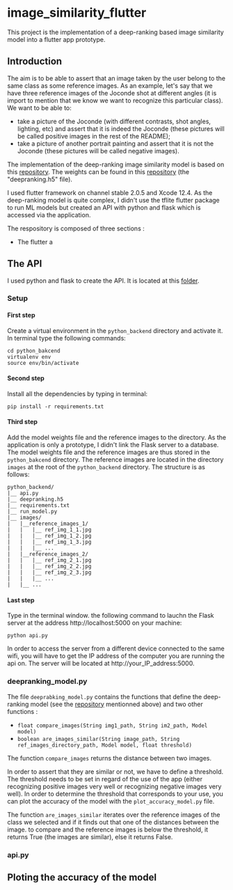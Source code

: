 # image_similarity_flutter

This project is the implementation of a deep-ranking based image similarity model into a flutter app prototype. 

## Introduction

The aim is to be able to assert that an image taken by the user belong to the same class as some reference images. 
As an example, let's say that we have three reference images of the Joconde shot at different angles (it is import to mention that we know we want to recognize this particular class). We want to be able to:

- take a picture of the Joconde (with different contrasts, shot angles, lighting, etc) and assert that it is indeed the Joconde (these pictures will be called positive images in the rest of the README);
- take a picture of another portrait painting and assert that it is not the Joconde (these pictures will be called negative images).

The implementation of the deep-ranking image similarity model is based on this [repository](https://github.com/akarshzingade/image-similarity-deep-ranking). The weights can be found in this [repository](https://github.com/USCDataScience/Image-Similarity-Deep-Ranking) (the "deepranking.h5" file).

I used flutter framework on channel stable 2.0.5 and Xcode 12.4. As the deep-ranking model is quite complex, I didn't use the tflite flutter package to run ML models but created an API with python and flask which is accessed via the application.

The respository is composed of three sections :
- The flutter a

## The API

I used python and flask to create the API. It is located at this [folder](). 

### Setup

#### First step
Create a virtual environment in the ```python_backend``` directory and activate it. In terminal type the following commands:
```
cd python_bakcend
virtualenv env
source env/bin/activate
```

#### Second step
Install all the dependencies by typing in terminal:
```
pip install -r requirements.txt
```

#### Third step
Add the model weights file and the reference images to the directory.
As the application is only a prototype, I didn't link the Flask server to a database. The model weights file and the reference images are thus stored in the ```python_bakcend``` directory. The reference images are located in the directory ```images``` at the root of the ```python_backend``` directory. The structure is as follows:

```
python_backend/
|__ api.py
|__ deepranking.h5
|__ requirements.txt
|__ run_model.py
|__ images/
|   |__reference_images_1/
|   |   |__ ref_img_1_1.jpg
|   |   |__ ref_img_1_2.jpg
|   |   |__ ref_img_1_3.jpg
|   |   |__ ...
|   |__reference_images_2/
|   |   |__ ref_img_2_1.jpg
|   |   |__ ref_img_2_2.jpg
|   |   |__ ref_img_2_3.jpg
|   |   |__ ...
|   |__ ...

```

#### Last step
Type in the terminal window. the following command to lauchn the Flask server at the address http://localhost:5000 on your machine:
```
python api.py
```

In order to access the server from a different device connected to the same wifi, you will have to get the IP address of the computer you are running the api on. The server will be located at http://your_IP_address:5000.

### deepranking_model.py

The file ```deeprabking_model.py``` contains the functions that define the deep-ranking model (see the [repository]() mentionned above) and two other functions :
- ```float compare_images(String img1_path, String im2_path, Model model)```
- ```boolean are_images_similar(String image_path, String ref_images_directory_path, Model model, float threshold)```

The function ```compare_images``` returns the distance between two images. 

In order to assert that they are similar or not, we have to define a threshold. The threshold needs to be set in regard of the use of the app (either recognizing positive images very well or recognizing negative images very well). In order to determine the threshold that corresponds to your use, you can plot the accuracy of the model with the ```plot_accuracy_model.py``` file.

The function ```are_images_similar``` iterates over the reference images of the class we selected and if it finds out that one of the distances between the image. to compare and the reference images is below the threshold, it returns True (the images are similar), else it returns False.

### api.py




## Ploting the accuracy of the model

